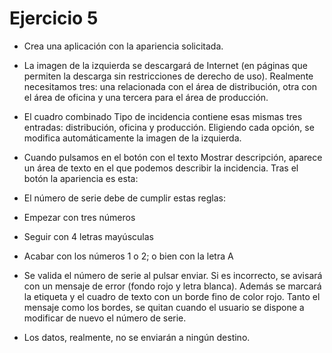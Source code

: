 # Ejercicio 5

- Crea una aplicación con la apariencia solicitada.
- La imagen de la izquierda se descargará de Internet (en páginas que permiten la descarga sin restricciones de derecho de uso). Realmente necesitamos tres: una relacionada con el área de distribución, otra con el área de oficina y una tercera para el área de producción.
- El cuadro combinado Tipo de incidencia contiene esas mismas tres entradas: distribución, oficina y producción. Eligiendo cada opción, se modifica automáticamente la imagen de la izquierda.
- Cuando pulsamos en el botón con el texto Mostrar descripción, aparece un área de texto en el que podemos describir la incidencia. Tras el botón la apariencia es esta:
  
- El número de serie debe de cumplir estas reglas:
- Empezar con tres números
- Seguir con 4 letras mayúsculas
- Acabar con los números 1 o 2; o bien con la letra A
- Se valida el número de serie al pulsar enviar. Si es incorrecto, se avisará con un mensaje de error (fondo rojo y letra blanca). Además se marcará la etiqueta y el cuadro de texto con un borde fino de color rojo. Tanto el mensaje como los bordes, se quitan cuando el usuario se dispone a modificar de nuevo el número de serie.
- Los datos, realmente, no se enviarán a ningún destino.
